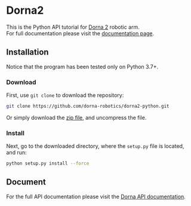 # Dorna2 
This is the Python API tutorial for [Dorna 2][dorna] robotic arm.   
For full documentation please visit the [documentation page](https://doc.dorna.ai/docs/api/python/manual).

## Installation
Notice that the program has been tested only on Python 3.7+.

### Download
First, use `git clone` to download the repository:  
```bash
git clone https://github.com/dorna-robotics/dorna2-python.git
```
Or simply download the [zip file](https://github.com/dorna-robotics/dorna/archive/master.zip), and uncompress the file.  

### Install
Next, go to the downloaded directory, where the `setup.py` file is located, and run:
```bash
python setup.py install --force
```

## Document
For the full API documentation please visit the [Dorna API documentation](https://doc.dorna.ai/docs/api/python/manual).

[dorna]: https://dorna.ai
